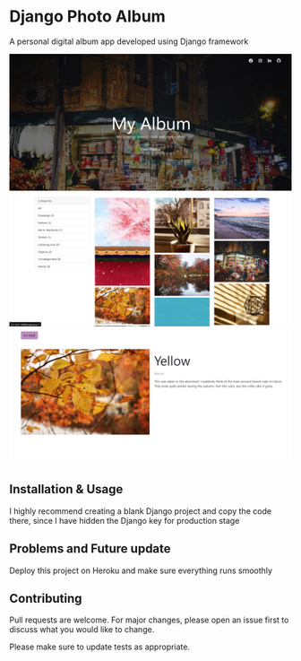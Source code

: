 # Django Photo Album

A personal digital album app developed using Django framework

<img src="screenshot-1.png" width = 600px />
<img src="screenshot-2.png" width = 600px />
<img src="screenshot-3.png" width = 600px />

## Installation & Usage

I highly recommend creating a blank Django project and copy the code there, since I have hidden the Django key for production stage

## Problems and Future update

Deploy this project on Heroku and make sure everything runs smoothly

## Contributing
Pull requests are welcome. For major changes, please open an issue first to discuss what you would like to change.

Please make sure to update tests as appropriate.
